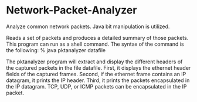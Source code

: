 # Network-Packet-Analyzer
Analyze common network packets. Java bit manipulation is utilized.

Reads a set of packets and produces a detailed summary of those packets. This program can run as a shell command. The syntax of the command is the following:
% java pktanalyzer datafile

The pktanalyzer program will extract and display the different headers of the captured packets in the file datafile. First, it displays the ethernet header fields of the captured frames. Second, if the ethernet frame contains an IP datagram, it prints the IP header. Third, it prints the packets encapsulated in the IP datagram. TCP, UDP, or ICMP packets can be encapsulated in the IP packet. 

